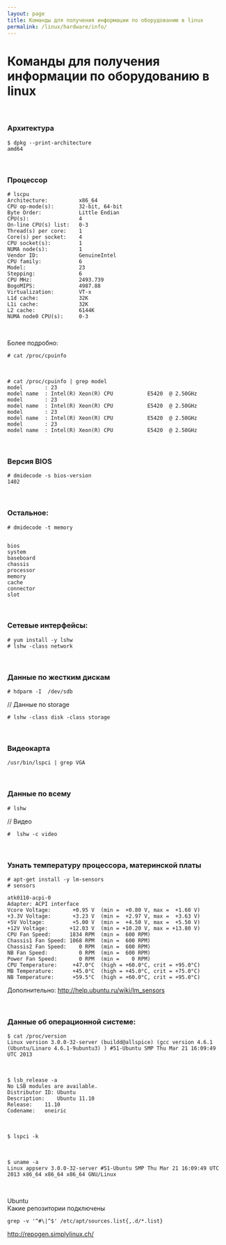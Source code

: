```yaml
---
layout: page
title: Команды для получения информации по оборудованию в linux
permalink: /linux/hardware/info/
---
```


# Команды для получения информации по оборудованию в linux

<br/>

### Архитектура

    $ dpkg --print-architecture
    amd64

<br/>

### Процессор

    # lscpu
    Architecture:          x86_64
    CPU op-mode(s):        32-bit, 64-bit
    Byte Order:            Little Endian
    CPU(s):                4
    On-line CPU(s) list:   0-3
    Thread(s) per core:    1
    Core(s) per socket:    4
    CPU socket(s):         1
    NUMA node(s):          1
    Vendor ID:             GenuineIntel
    CPU family:            6
    Model:                 23
    Stepping:              6
    CPU MHz:               2493.739
    BogoMIPS:              4987.88
    Virtualization:        VT-x
    L1d cache:             32K
    L1i cache:             32K
    L2 cache:              6144K
    NUMA node0 CPU(s):     0-3

<br/>

Более подробно:

    # cat /proc/cpuinfo

<br/>

    # cat /proc/cpuinfo | grep model
    model		: 23
    model name	: Intel(R) Xeon(R) CPU           E5420  @ 2.50GHz
    model		: 23
    model name	: Intel(R) Xeon(R) CPU           E5420  @ 2.50GHz
    model		: 23
    model name	: Intel(R) Xeon(R) CPU           E5420  @ 2.50GHz
    model		: 23
    model name	: Intel(R) Xeon(R) CPU           E5420  @ 2.50GHz


<br/>

### Версия BIOS

    # dmidecode -s bios-version
    1402   


<br/>

### Остальное:


    # dmidecode -t memory


    bios
    system
    baseboard
    chassis
    processor
    memory
    cache
    connector
    slot


<br/>

### Сетевые интерфейсы:

    # yum install -y lshw
    # lshw -class network


<br/>

### Данные по жестким дискам

    # hdparm -I  /dev/sdb

// Данные по storage

    # lshw -class disk -class storage


<br/>

### Видеокарта

    /usr/bin/lspci | grep VGA


<br/>

### Данные по всему

    # lshw

// Видео

    #  lshw -c video


<br/>

### Узнать температуру процессора, материнской платы


    # apt-get install -y lm-sensors
    # sensors

    atk0110-acpi-0
    Adapter: ACPI interface
    Vcore Voltage:       +0.95 V  (min =  +0.80 V, max =  +1.60 V)
    +3.3V Voltage:       +3.23 V  (min =  +2.97 V, max =  +3.63 V)
    +5V Voltage:         +5.00 V  (min =  +4.50 V, max =  +5.50 V)
    +12V Voltage:       +12.03 V  (min = +10.20 V, max = +13.80 V)
    CPU Fan Speed:      1834 RPM  (min =  600 RPM)
    Chassis1 Fan Speed: 1068 RPM  (min =  600 RPM)
    Chassis2 Fan Speed:    0 RPM  (min =  600 RPM)
    NB Fan Speed:          0 RPM  (min =  600 RPM)
    Power Fan Speed:       0 RPM  (min =    0 RPM)
    CPU Temperature:     +47.0°C  (high = +60.0°C, crit = +95.0°C)
    MB Temperature:      +45.0°C  (high = +45.0°C, crit = +75.0°C)
    NB Temperature:      +59.5°C  (high = +60.0°C, crit = +95.0°C)

Дополнительно:
http://help.ubuntu.ru/wiki/lm_sensors



<br/>


### Данные об операционной системе:

    $ cat /proc/version
    Linux version 3.0.0-32-server (buildd@allspice) (gcc version 4.6.1 (Ubuntu/Linaro 4.6.1-9ubuntu3) ) #51-Ubuntu SMP Thu Mar 21 16:09:49 UTC 2013


<br/>

    $ lsb_release -a
    No LSB modules are available.
    Distributor ID:	Ubuntu
    Description:	Ubuntu 11.10
    Release:	11.10
    Codename:	oneiric


<br/>

    $ lspci -k


<br/>

    $ uname -a
    Linux appserv 3.0.0-32-server #51-Ubuntu SMP Thu Mar 21 16:09:49 UTC 2013 x86_64 x86_64 x86_64 GNU/Linux


<br/>

Ubuntu  
Какие репозитории подключены

    grep -v '^#\|^$' /etc/apt/sources.list{,.d/*.list}


http://repogen.simplylinux.ch/
